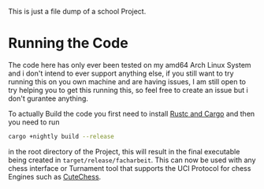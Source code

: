This is just a file dump of a school Project.

# Running the Code
The code here has only ever been tested on my amd64 Arch Linux System and i don't intend to ever support anything else, if you still want to try running this on you own machine and are having issues, I am still open to try helping you to get this running this, so feel free to create an issue but i don't gurantee anything.

To actually Build the code you first need to install [Rustc and Cargo](https://www.rust-lang.org/) and then you need to run
```bash
cargo +nightly build --release
```
in the root directory of the Project, this will result in the final executable being created in `target/release/facharbeit`.
This can now be used with any chess interface or Turnament tool that supports the UCI Protocol for chess Engines such as [CuteChess](https://cutechess.com/).
